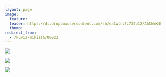 ```yaml
---
layout: page
image:
  feature:
  teaser: https://dl.dropboxusercontent.com/sh/ea1wtnz7z734o12/AACWmK4kut46kioyyXOFb8Wya/mikin-kuvat/2/DSC05543-245px.jpg
  thumb:
redirect_from:
  - /kuvia-mikista/00023
---
```


[![](https://dl.dropboxusercontent.com/sh/ea1wtnz7z734o12/AABlblX1OBTa6Zfg7pl0mi4ca/mikin-kuvat/2/DSC05528-800px.jpg)](https://dl.dropboxusercontent.com/sh/ea1wtnz7z734o12/AADkJQ2kItaELW-5snvd4Yh9a/mikin-kuvat/2/DSC05528.jpg)

[![](https://dl.dropboxusercontent.com/sh/ea1wtnz7z734o12/AADRpVTr7lka2UZZj5h487Hfa/mikin-kuvat/2/DSC05534-800px.jpg)](https://dl.dropboxusercontent.com/sh/ea1wtnz7z734o12/AAB3G2SSaUGg5HZ7qyBrYx_Qa/mikin-kuvat/2/DSC05534.jpg)

[![](https://dl.dropboxusercontent.com/sh/ea1wtnz7z734o12/AABlbGGQrmduhtHop8gmtS--a/mikin-kuvat/2/DSC05543-800px.jpg)](https://dl.dropboxusercontent.com/sh/ea1wtnz7z734o12/AACG_vAH8M5Kx4e2L3pnRa19a/mikin-kuvat/2/DSC05543.jpg)
